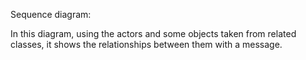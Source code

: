 Sequence diagram:

In this diagram, using the actors and some objects taken from related classes, it shows the relationships between them with a message.
